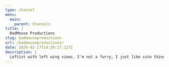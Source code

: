 ```yaml
---
type: channel
menu:
  main:
    parent: Channels
title: |
  BadMouse Productions
slug: badmouseproductions
url: /badmouseproductions/
date: 2020-02-17T14:20:17.127Z
description: |
  Leftist with left wing views. I'm not a furry, I just like cute things.
---
```

